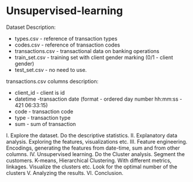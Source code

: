 # Unsupervised-learning
Dataset Description:
- types.csv - reference of transaction types
- codes.csv - reference of transaction codes
- transactions.csv - transactional data on banking operations
- train_set.csv - training set with client gender marking (0/1 - client gender)
- test_set.csv - no need to use.


transactions.csv columns description:
- client_id - client is id
- datetime -transaction date (format - ordered day number hh:mm:ss - 421 06:33:15)
- code - transaction code
- type - transaction type
- sum - sum of transaction


I. Explore the dataset. Do the descriptive statistics.
II. Explanatory data analysis. Exploring the features, visualizations etc. 
III. Feature engineering. Encodings, generating the features from date-time, sum and
from other columns.
IV. Unsupervised learning. Do the Cluster analysis. Segment the customers. K-means,
Hierarchical Clustering. With different metrics, linkages. Visualize the clusters etc.
Look for the optimal number of the clusters
V. Analyzing the results.
VI. Conclusion.
